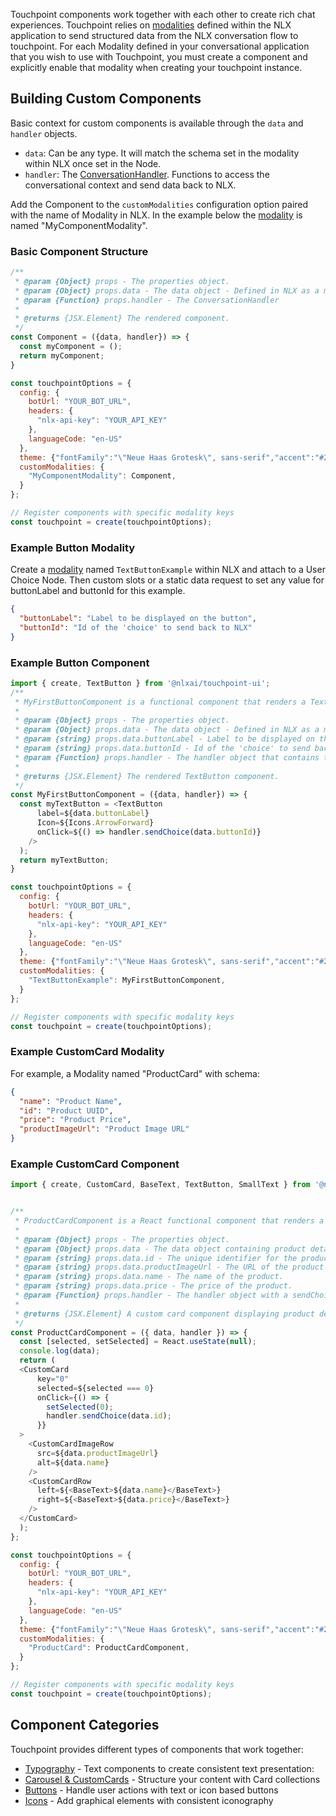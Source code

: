 Touchpoint components work together with each other to create rich chat experiences. Touchpoint relies on [modalities](https://docs.studio.nlx.ai/1-build/resources/modalities) defined within the NLX application to send structured data from the NLX conversation flow to touchpoint. For each Modality defined in your conversational application that you wish to use with Touchpoint, you must create a component and explicitly enable that modality when creating your touchpoint instance.

## Building Custom Components

Basic context for custom components is available through the `data` and `handler` objects.

* `data`: Can be any type. It will match the schema set in the modality within NLX once set in the Node.
* `handler`: The [ConversationHandler](/headless-api-reference#interface-conversationhandler). Functions to access the conversational context and send data back to NLX.

Add the Component to the `customModalities` configuration option paired with the name of Modality in NLX. In the example below the [modality](https://docs.studio.nlx.ai/1-build/resources/modalities) is named "MyComponentModality".

### Basic Component Structure

```js
/**
 * @param {Object} props - The properties object.
 * @param {Object} props.data - The data object - Defined in NLX as a modality and set within the Node
 * @param {Function} props.handler - The ConversationHandler
 *
 * @returns {JSX.Element} The rendered component.
 */
const Component = ({data, handler}) => {
  const myComponent = ();
  return myComponent;
}

const touchpointOptions = {
  config: {
    botUrl: "YOUR_BOT_URL",
    headers: {
      "nlx-api-key": "YOUR_API_KEY"
    },
    languageCode: "en-US"
  },
  theme: {"fontFamily":"\"Neue Haas Grotesk\", sans-serif","accent":"#2663DA"},
  customModalities: {
    "MyComponentModality": Component,
  }
};

// Register components with specific modality keys
const touchpoint = create(touchpointOptions);
```

### Example Button Modality

Create a [modality](https://docs.studio.nlx.ai/1-build/resources/modalities) named `TextButtonExample` within NLX and attach to a User Choice Node. Then custom slots or a static data request to set any value for buttonLabel and buttonId for this example. 

```json
{
  "buttonLabel": "Label to be displayed on the button",
  "buttonId": "Id of the 'choice' to send back to NLX"
}
```

### Example Button Component

```js
import { create, TextButton } from '@nlxai/touchpoint-ui';
/**
 * MyFirstButtonComponent is a functional component that renders a TextButton with a label, icon, and click handler.
 *
 * @param {Object} props - The properties object.
 * @param {Object} props.data - The data object - Defined in NLX as a modality and set within the Node
 * @param {string} props.data.buttonLabel - Label to be displayed on the button
 * @param {string} props.data.buttonId - Id of the 'choice' to send back to NLX.
 * @param {Function} props.handler - The handler object that contains the function sendChoice to be called on button click
 *
 * @returns {JSX.Element} The rendered TextButton component.
 */
const MyFirstButtonComponent = ({data, handler}) => {
  const myTextButton = <TextButton
      label=${data.buttonLabel}
      Icon=${Icons.ArrowForward}
      onClick=${() => handler.sendChoice(data.buttonId)}
    />
  ); 
  return myTextButton;
}

const touchpointOptions = {
  config: {
    botUrl: "YOUR_BOT_URL",
    headers: {
      "nlx-api-key": "YOUR_API_KEY"
    },
    languageCode: "en-US"
  },
  theme: {"fontFamily":"\"Neue Haas Grotesk\", sans-serif","accent":"#2663DA"},
  customModalities: {
    "TextButtonExample": MyFirstButtonComponent,
  }
};

// Register components with specific modality keys
const touchpoint = create(touchpointOptions);
```

### Example CustomCard Modality


For example, a Modality named "ProductCard" with schema:

```json
{
  "name": "Product Name",
  "id": "Product UUID",
  "price": "Product Price",
  "productImageUrl": "Product Image URL"
}
```

### Example CustomCard Component


```javascript
import { create, CustomCard, BaseText, TextButton, SmallText } from '@nlxai/touchpoint-ui';


/**
 * ProductCardComponent is a React functional component that renders a custom card for a product.
 * 
 * @param {Object} props - The properties object.
 * @param {Object} props.data - The data object containing product details.
 * @param {string} props.data.id - The unique identifier for the product.
 * @param {string} props.data.productImageUrl - The URL of the product image.
 * @param {string} props.data.name - The name of the product.
 * @param {string} props.data.price - The price of the product.
 * @param {Function} props.handler - The handler object with a sendChoice method.
 * 
 * @returns {JSX.Element} A custom card component displaying product details.
 */
const ProductCardComponent = ({ data, handler }) => {
  const [selected, setSelected] = React.useState(null);
  console.log(data);
  return (
  <CustomCard
      key="0"
      selected=${selected === 0}
      onClick={() => {
        setSelected(0);
        handler.sendChoice(data.id);
      }}
  >
    <CustomCardImageRow
      src=${data.productImageUrl}
      alt=${data.name}
    />
    <CustomCardRow
      left=${<BaseText>${data.name}</BaseText>}
      right=${<BaseText>${data.price}</BaseText>}
    />
  </CustomCard>
  );
};

const touchpointOptions = {
  config: {
    botUrl: "YOUR_BOT_URL",
    headers: {
      "nlx-api-key": "YOUR_API_KEY"
    },
    languageCode: "en-US"
  },
  theme: {"fontFamily":"\"Neue Haas Grotesk\", sans-serif","accent":"#2663DA"},
  customModalities: {
    "ProductCard": ProductCardComponent,
  }
};

// Register components with specific modality keys
const touchpoint = create(touchpointOptions);
```

## Component Categories

Touchpoint provides different types of components that work together:

- [Typography](/touchpoint-Typography) - Text components to create consistent text presentation:
- [Carousel & CustomCards](/touchpoint-CustomCards) - Structure your content with Card collections
- [Buttons](/touchpoint-Buttons) - Handle user actions with text or icon based buttons
- [Icons](/touchpoint-Icons) - Add graphical elements with consistent iconography
